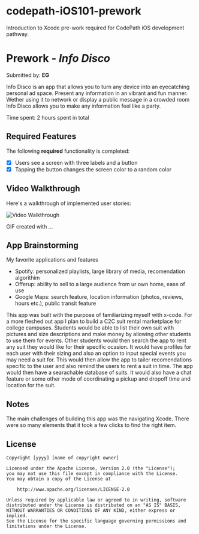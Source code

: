 # codepath-iOS101-prework
Introduction to Xcode pre-work required for CodePath iOS development pathway.

# Prework - *Info Disco*

Submitted by: **EG**

Info Disco is an app that allows you to turn any device into an eyecatching personal ad space. Present any information in an vibrant and fun manner. Wether using it to network or display a public message in a crowded room Info Disco allows you to make any information feel like a party.

Time spent: 2 hours spent in total

## Required Features

The following **required** functionality is completed:

- [x] Users see a screen with three labels and a button
- [x] Tapping the button changes the screen color to a random color
 
## Video Walkthrough

Here's a walkthrough of implemented user stories:

<img src='http://i.imgur.com/link/to/your/gif/file.gif' title='Video Walkthrough' width='' alt='Video Walkthrough' />

<!-- Replace this with whatever GIF tool you used! -->
GIF created with ...  
<!-- Recommended tools:
[Kap](https://getkap.co/) for macOS
[ScreenToGif](https://www.screentogif.com/) for Windows
[peek](https://github.com/phw/peek) for Linux. -->

## App Brainstorming 
My favorite applications and features
- Spotify: personalized playlists, large library of media, recomendation algorithim
- Offerup: ability to sell to a large audience from ur own home, ease of use
- Google Maps: search feature, location information (photos, reviews, hours etc.), public transit feature

This app was built with the purpose of familiarizing myself with x-code. For a more fleshed out app I plan to build a C2C suit rental marketplace for college campuses. Students would be able to list their own suit with pictures and size descriptions and make money by allowing other students to use them for events. Other students would then search the app to rent any suit they would like for their specific ocasion. It would have profiles for each user with their sizing and also an option to input special events you may need a suit for. This would then allow the app to tailer recomendations specific to the user and also remind the users to rent a suit in time. The app would then have a searachable database of suits. It would also have a chat feature or some other mode of coordinating a pickup and dropoff time and location for the suit.
  
## Notes
The main challenges of building this app was the navigating Xcode. There were so many elements that it took a few clicks to find the right item.


## License

    Copyright [yyyy] [name of copyright owner]

    Licensed under the Apache License, Version 2.0 (the "License");
    you may not use this file except in compliance with the License.
    You may obtain a copy of the License at

        http://www.apache.org/licenses/LICENSE-2.0

    Unless required by applicable law or agreed to in writing, software
    distributed under the License is distributed on an "AS IS" BASIS,
    WITHOUT WARRANTIES OR CONDITIONS OF ANY KIND, either express or implied.
    See the License for the specific language governing permissions and
    limitations under the License.
